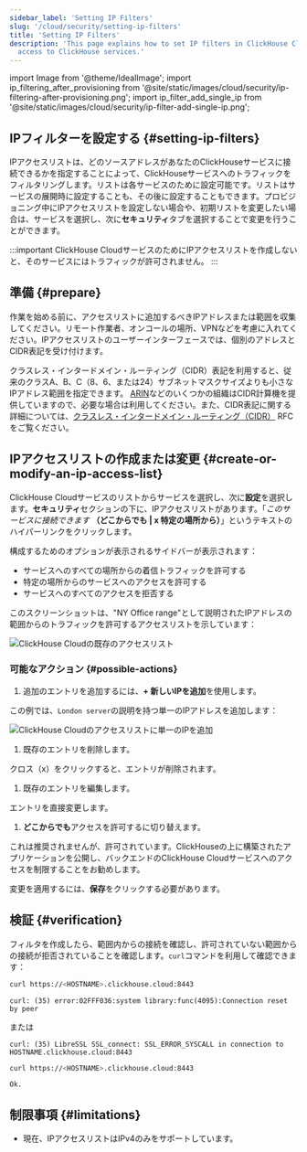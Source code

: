 ```yaml
---
sidebar_label: 'Setting IP Filters'
slug: '/cloud/security/setting-ip-filters'
title: 'Setting IP Filters'
description: 'This page explains how to set IP filters in ClickHouse Cloud to control
  access to ClickHouse services.'
---
```


import Image from '@theme/IdealImage';
import ip_filtering_after_provisioning from '@site/static/images/cloud/security/ip-filtering-after-provisioning.png';
import ip_filter_add_single_ip from '@site/static/images/cloud/security/ip-filter-add-single-ip.png';

## IPフィルターを設定する {#setting-ip-filters}

IPアクセスリストは、どのソースアドレスがあなたのClickHouseサービスに接続できるかを指定することによって、ClickHouseサービスへのトラフィックをフィルタリングします。リストは各サービスのために設定可能です。リストはサービスの展開時に設定することも、その後に設定することもできます。プロビジョニング中にIPアクセスリストを設定しない場合や、初期リストを変更したい場合は、サービスを選択し、次に**セキュリティ**タブを選択することで変更を行うことができます。

:::important
ClickHouse CloudサービスのためにIPアクセスリストを作成しないと、そのサービスにはトラフィックが許可されません。
:::

## 準備 {#prepare}
作業を始める前に、アクセスリストに追加するべきIPアドレスまたは範囲を収集してください。リモート作業者、オンコールの場所、VPNなどを考慮に入れてください。IPアクセスリストのユーザーインターフェースでは、個別のアドレスとCIDR表記を受け付けます。

クラスレス・インタードメイン・ルーティング（CIDR）表記を利用すると、従来のクラスA、B、C（8、6、または24）サブネットマスクサイズよりも小さなIPアドレス範囲を指定できます。 [ARIN](https://account.arin.net/public/cidrCalculator)などのいくつかの組織はCIDR計算機を提供していますので、必要な場合は利用してください。また、CIDR表記に関する詳細については、[クラスレス・インタードメイン・ルーティング（CIDR）](https://www.rfc-editor.org/rfc/rfc4632.html) RFCをご覧ください。

## IPアクセスリストの作成または変更 {#create-or-modify-an-ip-access-list}

ClickHouse Cloudサービスのリストからサービスを選択し、次に**設定**を選択します。**セキュリティ**セクションの下に、IPアクセスリストがあります。「*このサービスに接続できます* **（どこからでも | x 特定の場所から）**」というテキストのハイパーリンクをクリックします。

構成するためのオプションが表示されるサイドバーが表示されます：

- サービスへのすべての場所からの着信トラフィックを許可する
- 特定の場所からのサービスへのアクセスを許可する
- サービスへのすべてのアクセスを拒否する

このスクリーンショットは、"NY Office range"として説明されたIPアドレスの範囲からのトラフィックを許可するアクセスリストを示しています：

<Image img={ip_filtering_after_provisioning} size="md" alt="ClickHouse Cloudの既存のアクセスリスト" border/>

### 可能なアクション {#possible-actions}

1. 追加のエントリを追加するには、**+ 新しいIPを追加**を使用します。

  この例では、`London server`の説明を持つ単一のIPアドレスを追加します：

<Image img={ip_filter_add_single_ip} size="md" alt="ClickHouse Cloudのアクセスリストに単一のIPを追加" border/>

1. 既存のエントリを削除します。

  クロス（x）をクリックすると、エントリが削除されます。

1. 既存のエントリを編集します。

  エントリを直接変更します。

1. **どこからでも**アクセスを許可するに切り替えます。

  これは推奨されませんが、許可されています。ClickHouseの上に構築されたアプリケーションを公開し、バックエンドのClickHouse Cloudサービスへのアクセスを制限することをお勧めします。

変更を適用するには、**保存**をクリックする必要があります。

## 検証 {#verification}

フィルタを作成したら、範囲内からの接続を確認し、許可されていない範囲からの接続が拒否されていることを確認します。`curl`コマンドを利用して確認できます：
```bash title="許可リスト外からの拒否された試行"
curl https://<HOSTNAME>.clickhouse.cloud:8443
```
```response
curl: (35) error:02FFF036:system library:func(4095):Connection reset by peer
```
または
```response
curl: (35) LibreSSL SSL_connect: SSL_ERROR_SYSCALL in connection to HOSTNAME.clickhouse.cloud:8443
```

```bash title="許可リスト内からの許可された試行"
curl https://<HOSTNAME>.clickhouse.cloud:8443
```
```response
Ok.
```

## 制限事項 {#limitations}

- 現在、IPアクセスリストはIPv4のみをサポートしています。
